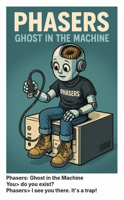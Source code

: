 <p align="left">
  <img src="phasers.png" alt="Phasers Logo" width="300"/>
  <br>
  <strong>Phasers: Ghost in the Machine<br>
  You> do you exist?<br>
Phasers> I see you there. It's a trap!</strong>
</p>
</p>

